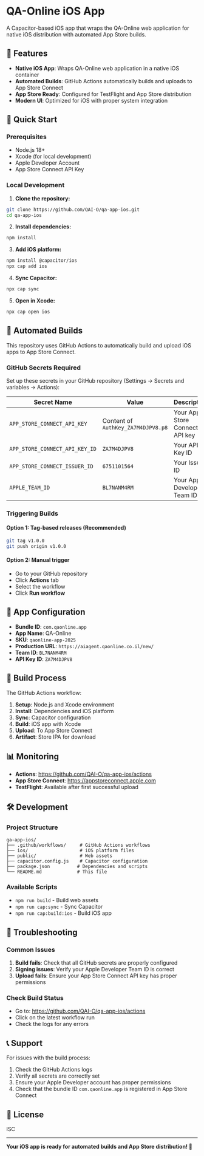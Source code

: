 # QA-Online iOS App

A Capacitor-based iOS app that wraps the QA-Online web application for native iOS distribution with automated App Store builds.

## 🍎 Features

- **Native iOS App**: Wraps QA-Online web application in a native iOS container
- **Automated Builds**: GitHub Actions automatically builds and uploads to App Store Connect
- **App Store Ready**: Configured for TestFlight and App Store distribution
- **Modern UI**: Optimized for iOS with proper system integration

## 🚀 Quick Start

### Prerequisites

- Node.js 18+
- Xcode (for local development)
- Apple Developer Account
- App Store Connect API Key

### Local Development

1. **Clone the repository:**
```bash
git clone https://github.com/QAI-O/qa-app-ios.git
cd qa-app-ios
```

2. **Install dependencies:**
```bash
npm install
```

3. **Add iOS platform:**
```bash
npm install @capacitor/ios
npx cap add ios
```

4. **Sync Capacitor:**
```bash
npx cap sync
```

5. **Open in Xcode:**
```bash
npx cap open ios
```

## 🔄 Automated Builds

This repository uses GitHub Actions to automatically build and upload iOS apps to App Store Connect.

### GitHub Secrets Required

Set up these secrets in your GitHub repository (Settings → Secrets and variables → Actions):

| Secret Name | Value | Description |
|-------------|-------|-------------|
| `APP_STORE_CONNECT_API_KEY` | Content of `AuthKey_ZA7M4DJPV8.p8` | Your App Store Connect API key |
| `APP_STORE_CONNECT_API_KEY_ID` | `ZA7M4DJPV8` | Your API Key ID |
| `APP_STORE_CONNECT_ISSUER_ID` | `6751101564` | Your Issuer ID |
| `APPLE_TEAM_ID` | `BL7NANM4RM` | Your Apple Developer Team ID |

### Triggering Builds

#### Option 1: Tag-based releases (Recommended)
```bash
git tag v1.0.0
git push origin v1.0.0
```

#### Option 2: Manual trigger
- Go to your GitHub repository
- Click **Actions** tab
- Select the workflow
- Click **Run workflow**

## 📱 App Configuration

- **Bundle ID**: `com.qaonline.app`
- **App Name**: QA-Online
- **SKU**: `qaonline-app-2025`
- **Production URL**: `https://aiagent.qaonline.co.il/new/`
- **Team ID**: `BL7NANM4RM`
- **API Key ID**: `ZA7M4DJPV8`

## 🔄 Build Process

The GitHub Actions workflow:

1. **Setup**: Node.js and Xcode environment
2. **Install**: Dependencies and iOS platform
3. **Sync**: Capacitor configuration
4. **Build**: iOS app with Xcode
5. **Upload**: To App Store Connect
6. **Artifact**: Store IPA for download

## 📊 Monitoring

- **Actions**: https://github.com/QAI-O/qa-app-ios/actions
- **App Store Connect**: https://appstoreconnect.apple.com
- **TestFlight**: Available after first successful upload

## 🛠️ Development

### Project Structure

```
qa-app-ios/
├── .github/workflows/     # GitHub Actions workflows
├── ios/                   # iOS platform files
├── public/                # Web assets
├── capacitor.config.js    # Capacitor configuration
├── package.json          # Dependencies and scripts
└── README.md             # This file
```

### Available Scripts

- `npm run build` - Build web assets
- `npm run cap:sync` - Sync Capacitor
- `npm run cap:build:ios` - Build iOS app

## 🔧 Troubleshooting

### Common Issues

1. **Build fails**: Check that all GitHub secrets are properly configured
2. **Signing issues**: Verify your Apple Developer Team ID is correct
3. **Upload fails**: Ensure your App Store Connect API key has proper permissions

### Check Build Status

- Go to: https://github.com/QAI-O/qa-app-ios/actions
- Click on the latest workflow run
- Check the logs for any errors

## 📞 Support

For issues with the build process:

1. Check the GitHub Actions logs
2. Verify all secrets are correctly set
3. Ensure your Apple Developer account has proper permissions
4. Check that the bundle ID `com.qaonline.app` is registered in App Store Connect

## 📄 License

ISC

---

**Your iOS app is ready for automated builds and App Store distribution! 🚀**
